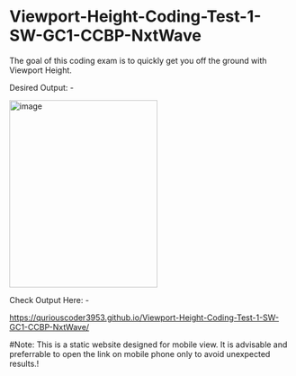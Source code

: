 # Viewport-Height-Coding-Test-1-SW-GC1-CCBP-NxtWave

The goal of this coding exam is to quickly get you off the ground with Viewport Height.

Desired Output: -



<img width="263" height="333" alt="image" src="https://github.com/user-attachments/assets/d885de92-7b42-470c-817e-eae1ee9d642c" />




Check Output Here: -

https://quriouscoder3953.github.io/Viewport-Height-Coding-Test-1-SW-GC1-CCBP-NxtWave/


#Note: This is a static website designed for mobile view. It is advisable and preferrable to open the link on mobile phone only to avoid unexpected results.!
